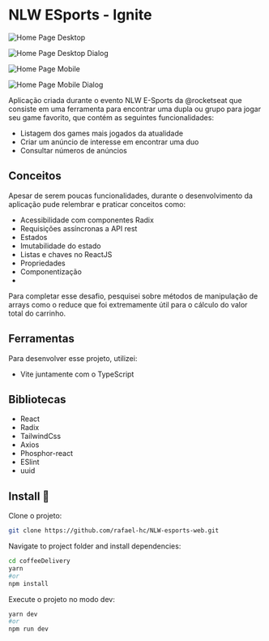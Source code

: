 # NLW ESports - Ignite


<div display="flex">

 <div>

  ![Home Page Desktop](https://dsm01pap007files.storage.live.com/y4mW1gKfkgnr8Zqzl8dcPTCPjWyx4Xn8HkD7_ORAxeGArqjwt1Qz9CeGUHgCvVzmbqMUyfcmvxmNq3Zdzv7J5qrPCZraHP4bcVk8ISJNR-4GGthlGnOQRUOcluWRii5fEP6tYSbbLvd_Gha72S40j9XJk7hp3AsO2FOrgiUyr7kOsUuH8hkG4ugSXGXdJGYHYflQlwl62Qrja91T0lfVGYMFDXmHRmgsAEoy2Ke9yJ0if0?encodeFailures=1&width=1754&height=815)

 </div>
  
  ![Home Page Desktop Dialog](https://dsm01pap007files.storage.live.com/y4mxvkRQy7GPcHThM62BE9eo83Cbx3jsnVB2_zrOKhCAfLG08PdOsOTWchwQ7InIOvaJdKPjz2SgWpeDWQ0Rq5Oq7C9P3toVaHNC1KIye2iHM9qpFuHVk2U9fV2h9ZONRQmIEWMUTQI6DjjC7ZKwDA0vsl-edqKRXfvS9bNZVyJQhUISoQO4GAti34jsczej4uDVhFpTqWFlGXAHDz6d2D1cbgRiKP-k4ESqZUs_lwE0rk?encodeFailures=1&width=1754&height=815)
  
  ![Home Page Mobile](https://dsm01pap007files.storage.live.com/y4mlhi0KBXzeVFsyhU_rbBqODL_tPgmG__5UF_8rIZxkbdREHfTLbsZh2cfjM6PB520bZecM7dW28zcS3NiCem6VLloBdqhY5_vshTsvBJ0XZ5kR1d2bdUHt6TqWjoxf-NLujY5kJLAM4dVReD7EbmBR95s_swL2cvr0eUjzkINBj1SJDxUCCb2kKsRrZ78TZ7f7EYYlRK9q1D-wy-0H_oAAxR6zvpq_rhCZ06LKlTqu3s?encodeFailures=1&width=254&height=832)
  
  ![Home Page Mobile Dialog](https://dsm01pap007files.storage.live.com/y4mJx2nNqrn_b5iKjNKMuBKX5Luz-1kbW2wsZQqW3WW8dWhiOJnRSWVNB6da8S_QW1JfcY4jjmlxZDREAznLIVroLEubp4Qv3dJ8ZxLAgrGYNt1TQaZNTe7ivvxux3Ela4J_C5FJQ7s0qRjvk9LAHASYUbysCvD5fPm8SRUr1bfJ2zOSO0nZDC0lIs9cGgSqlYA0kL5nIppFLrpvb8gUmE3CPiKFVUw9MaQ_T4x2sWd6iQ?encodeFailures=1&width=254&height=832)
</div>





Aplicação criada durante o evento NLW E-Sports da @rocketseat que consiste em uma ferramenta para encontrar uma dupla ou grupo para jogar seu game favorito, que contém as seguintes funcionalidades:

- Listagem dos games mais jogados da atualidade
- Criar um anúncio de interesse em encontrar uma duo
- Consultar números de anúncios

## Conceitos

Apesar de serem poucas funcionalidades, durante o desenvolvimento da aplicação pude relembrar e praticar conceitos como:

- Acessibilidade com componentes Radix
- Requisições assíncronas a API rest
- Estados
- Imutabilidade do estado
- Listas e chaves no ReactJS
- Propriedades
- Componentização
- 


Para completar esse desafio, pesquisei sobre métodos de manipulação de arrays como o reduce que foi extremamente útil para o cálculo do valor total do carrinho.  

## Ferramentas

Para desenvolver esse projeto, utilizei:

- Vite juntamente com o TypeScript

## Bibliotecas

- React
- Radix
- TailwindCss
- Axios
- Phosphor-react
- ESlint
- uuid

## Install 🚀

Clone o projeto:

```sh
git clone https://github.com/rafael-hc/NLW-esports-web.git
```

Navigate to project folder and install dependencies:

```sh
cd coffeeDelivery
yarn
#or
npm install
```

Execute o projeto no modo dev:

```sh
yarn dev
#or
npm run dev
```